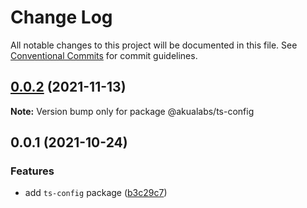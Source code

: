 # Change Log

All notable changes to this project will be documented in this file.
See [Conventional Commits](https://conventionalcommits.org) for commit guidelines.

## [0.0.2](https://github.com/AkuaLabs/utilities/compare/@akualabs/ts-config@0.0.1...@akualabs/ts-config@0.0.2) (2021-11-13)

**Note:** Version bump only for package @akualabs/ts-config





## 0.0.1 (2021-10-24)


### Features

* add `ts-config` package ([b3c29c7](https://github.com/AkuaLabs/utilities/commit/b3c29c77009c291f339e7e24990d79114c5e974d))
